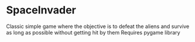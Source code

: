 # SpaceInvader
Classic simple game where the objective is to defeat the aliens and survive as long as possible without getting hit by them
Requires pygame library
